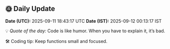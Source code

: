 ## 🌞 Daily Update

**Date (UTC):** 2025-09-11 18:43:17 UTC
**Date (IST):** 2025-09-12 00:13:17 IST

💡 *Quote of the day:* Code is like humor. When you have to explain it, it’s bad.

🛠️ Coding tip: Keep functions small and focused.
